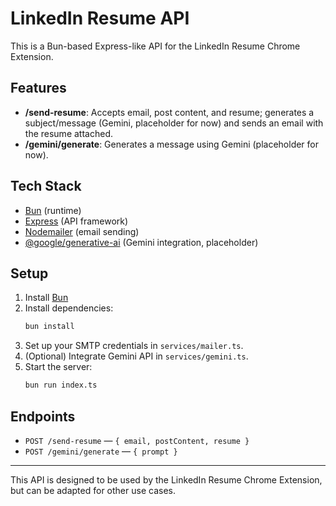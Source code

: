 # LinkedIn Resume API

This is a Bun-based Express-like API for the LinkedIn Resume Chrome Extension.

## Features
- **/send-resume**: Accepts email, post content, and resume; generates a subject/message (Gemini, placeholder for now) and sends an email with the resume attached.
- **/gemini/generate**: Generates a message using Gemini (placeholder for now).

## Tech Stack
- [Bun](https://bun.sh/) (runtime)
- [Express](https://expressjs.com/) (API framework)
- [Nodemailer](https://nodemailer.com/) (email sending)
- [@google/generative-ai](https://www.npmjs.com/package/@google/generative-ai) (Gemini integration, placeholder)

## Setup
1. Install [Bun](https://bun.sh/)
2. Install dependencies:
   ```sh
   bun install
   ```
3. Set up your SMTP credentials in `services/mailer.ts`.
4. (Optional) Integrate Gemini API in `services/gemini.ts`.
5. Start the server:
   ```sh
   bun run index.ts
   ```

## Endpoints
- `POST /send-resume` — `{ email, postContent, resume }`
- `POST /gemini/generate` — `{ prompt }`

---
This API is designed to be used by the LinkedIn Resume Chrome Extension, but can be adapted for other use cases. 